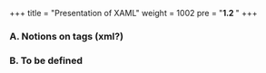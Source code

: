 +++
title = "Presentation of XAML"
weight = 1002
pre = "<b>1.2 </b>"
+++

### A. Notions on tags (xml?)

### B. To be defined